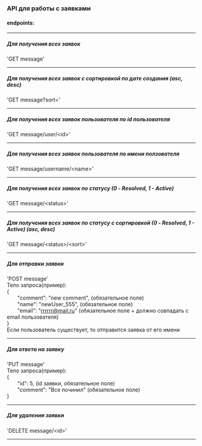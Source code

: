 ### API для работы с заявками


#### endpoints:
____________________________________________________________________________________________

##### Для получения всех заявок
'GET message' 
____________________________________________________________________________________________

##### Для получения всех заявок с сортировкой по дате создания (asc, desc)
'GET message?sort=<sort>'
____________________________________________________________________________________________

##### Для получения всех заявок пользователя по id пользователя
'GET message/user/\<id>'
____________________________________________________________________________________________

##### Для получения всех заявок пользователя по имени ползователя
'GET message/username/\<name>' 
____________________________________________________________________________________________

##### Для получения всех заявок по статусу (0 - Resolved, 1 - Active)
'GET message/\<status>'
____________________________________________________________________________________________

##### Для получения всех заявок по статусу с сортировкой (0 - Resolved, 1 - Active) (asc, desc)
'GET message/\<status>/\<sort>'
____________________________________________________________________________________________

##### Для отправки заявки
'POST message'  
Тело запроса(пример):  
{  
&emsp;&emsp;"comment": "new comment", (обязательное поле)  
&emsp;&emsp;"name": "newUser_555", (обязательное поле)  
&emsp;&emsp;"email": "rrrrrr@mail.ru" (обязательное поле + должно совпадать с email пользователя)  
}  
Если пользователь существует, то отправится заявка от его имени
____________________________________________________________________________________________
##### Для ответа на заявку
'PUT message'  
Тело запроса(пример):  
{  
&emsp;&emsp;"id": 5,  (id заявки, обязательное поле)  
&emsp;&emsp;"comment": "Все починил"  (обязательное поле)  
}
____________________________________________________________________________________________
##### Для удаления заявки  
'DELETE message/\<id>'  
____________________________________________________________________________________________